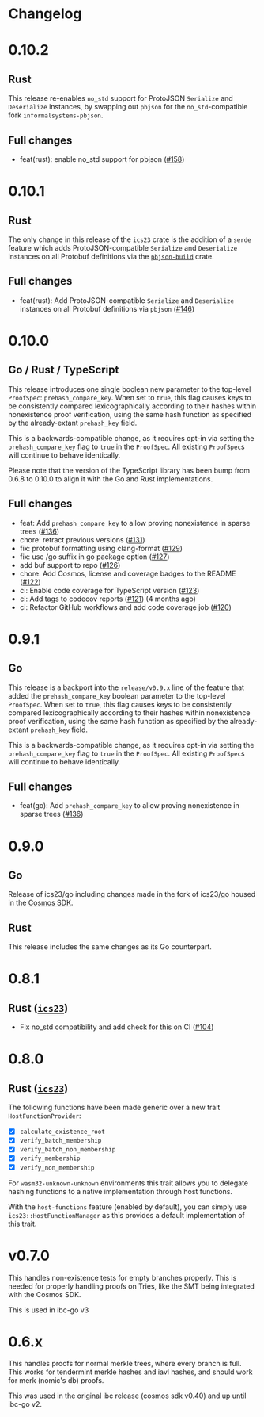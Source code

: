 # Changelog

# 0.10.2

## Rust

This release re-enables `no_std` support for ProtoJSON `Serialize` and `Deserialize` instances,
by swapping out `pbjson` for the `no_std`-compatible fork `informalsystems-pbjson`.

## Full changes

- feat(rust): enable no_std support for pbjson ([#158](https://github.com/cosmos/ics23/pull/146))

# 0.10.1

## Rust

The only change in this release of the `ics23` crate is the addition of a `serde` feature
which adds ProtoJSON-compatible `Serialize` and `Deserialize` instances on all Protobuf definitions via
the [`pbjson-build`](https://docs.rs/pbjson-build/latest/pbjson_build/) crate.

## Full changes

- feat(rust): Add ProtoJSON-compatible `Serialize` and `Deserialize` instances on all Protobuf definitions via `pbjson` ([#146](https://github.com/cosmos/ics23/pull/146))

# 0.10.0

## Go / Rust / TypeScript

This release introduces one single boolean new parameter to the top-level `ProofSpec`: `prehash_compare_key`.
When set to `true`, this flag causes keys to be consistently compared lexicographically according to their hashes
within nonexistence proof verification, using the same hash function as specified by the already-extant `prehash_key` field.

This is a backwards-compatible change, as it requires opt-in via setting the `prehash_compare_key` flag to `true` in the `ProofSpec`.
All existing `ProofSpec`s will continue to behave identically.

Please note that the version of the TypeScript library has been bump from 0.6.8 to 0.10.0 to align it with 
the Go and Rust implementations.

## Full changes

- feat: Add `prehash_compare_key` to allow proving nonexistence in sparse trees ([#136](https://github.com/cosmos/ics23/pull/136))
- chore: retract previous versions ([#131](https://github.com/cosmos/ics23/pull/131))
- fix: protobuf formatting using clang-format ([#129](https://github.com/cosmos/ics23/pull/129))
- fix: use /go suffix in go package option ([#127](https://github.com/cosmos/ics23/pull/127))
- add buf support to repo ([#126](https://github.com/cosmos/ics23/pull/126))
- chore: Add Cosmos, license and coverage badges to the README ([#122](https://github.com/cosmos/ics23/pull/122))
- ci: Enable code coverage for TypeScript version ([#123](https://github.com/cosmos/ics23/pull/123))
- ci: Add tags to codecov reports ([#121](https://github.com/cosmos/ics23/pull/121)) (4 months ago)
- ci: Refactor GitHub workflows and add code coverage job ([#120](https://github.com/cosmos/ics23/pull/120))

# 0.9.1

## Go

This release is a backport into the `release/v0.9.x` line of the feature that added the `prehash_compare_key` boolean parameter to the top-level `ProofSpec`.
When set to `true`, this flag causes keys to be consistently compared lexicographically according to their hashes
within nonexistence proof verification, using the same hash function as specified by the already-extant `prehash_key` field.

This is a backwards-compatible change, as it requires opt-in via setting the `prehash_compare_key` flag to `true` in the `ProofSpec`.
All existing `ProofSpec`s will continue to behave identically.

## Full changes

- feat(go): Add `prehash_compare_key` to allow proving nonexistence in sparse trees ([#136](https://github.com/cosmos/ics23/pull/136))

# 0.9.0

## Go

Release of ics23/go including changes made in the fork of ics23/go housed in the [Cosmos SDK](http://github.com/cosmos/cosmos-sdk).

## Rust

This release includes the same changes as its Go counterpart.

# 0.8.1

## Rust ([`ics23`](https://crates.io/crates/ics23))

- Fix no\_std compatibility and add check for this on CI ([#104](https://github.com/confio/ics23/pull/104))

# 0.8.0

## Rust ([`ics23`](https://crates.io/crates/ics23))

The following functions have been made generic over a new trait `HostFunctionProvider`:

- [x] `calculate_existence_root`
- [x] `verify_batch_membership`
- [x] `verify_batch_non_membership`
- [x] `verify_membership`
- [x] `verify_non_membership`

For `wasm32-unknown-unknown` environments this trait allows you to delegate hashing functions to a native implementation  through host functions.

With the `host-functions` feature (enabled by default), you can simply use `ics23::HostFunctionManager` as this provides a default implementation of this trait.

# v0.7.0

This handles non-existence tests for empty branches properly. This
is needed for properly handling proofs on Tries, like the SMT being
integrated with the Cosmos SDK.

This is used in ibc-go v3

# 0.6.x

This handles proofs for normal merkle trees, where every branch is full.
This works for tendermint merkle hashes and iavl hashes, and should work
for merk (nomic's db) proofs.

This was used in the original ibc release (cosmos sdk v0.40) and up until
ibc-go v2.
